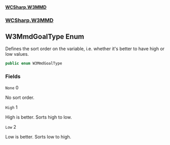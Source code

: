 #### [WCSharp\.W3MMD](README.md 'README')
### [WCSharp\.W3MMD](WCSharp.W3MMD.md 'WCSharp\.W3MMD')

## W3MmdGoalType Enum

Defines the sort order on the variable, i\.e\. whether it's better to have high or low values\.

```csharp
public enum W3MmdGoalType
```
### Fields

<a name='WCSharp.W3MMD.W3MmdGoalType.None'></a>

`None` 0

No sort order\.

<a name='WCSharp.W3MMD.W3MmdGoalType.High'></a>

`High` 1

High is better\. Sorts high to low\.

<a name='WCSharp.W3MMD.W3MmdGoalType.Low'></a>

`Low` 2

Low is better\. Sorts low to high\.